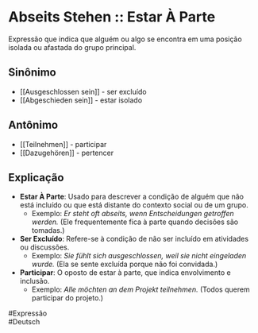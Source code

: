 # Abseits Stehen :: Estar À Parte
Expressão que indica que alguém ou algo se encontra em uma posição isolada ou afastada do grupo principal.

## Sinônimo
- [[Ausgeschlossen sein]] - ser excluído  
- [[Abgeschieden sein]] - estar isolado  

## Antônimo
- [[Teilnehmen]] - participar  
- [[Dazugehören]] - pertencer  

## Explicação
- **Estar À Parte**: Usado para descrever a condição de alguém que não está incluído ou que está distante do contexto social ou de um grupo.
  - Exemplo: *Er steht oft abseits, wenn Entscheidungen getroffen werden.* (Ele frequentemente fica à parte quando decisões são tomadas.)
- **Ser Excluído**: Refere-se à condição de não ser incluído em atividades ou discussões.
  - Exemplo: *Sie fühlt sich ausgeschlossen, weil sie nicht eingeladen wurde.* (Ela se sente excluída porque não foi convidada.)
- **Participar**: O oposto de estar à parte, que indica envolvimento e inclusão.
  - Exemplo: *Alle möchten an dem Projekt teilnehmen.* (Todos querem participar do projeto.)

#Expressão  
#Deutsch